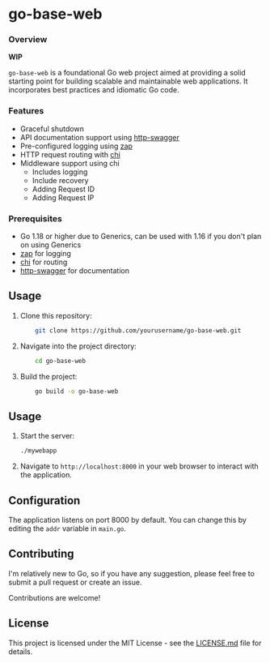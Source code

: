 # go-base-web

### Overview
**WIP**

`go-base-web` is a foundational Go web project aimed at providing a solid starting point for building scalable and maintainable web applications. It incorporates best practices and idiomatic Go code.

### Features
- Graceful shutdown
- API documentation support using [http-swagger](https://github.com/swaggo/http-swagger)
- Pre-configured logging using [zap](https://github.com/uber-go/zap)
- HTTP request routing with [chi](https://github.com/go-chi/chi)
- Middleware support using chi
    - Includes logging
    - Include recovery
    - Adding Request ID
    - Adding Request IP

### Prerequisites
- Go 1.18 or higher due to Generics, can be used with 1.16 if you don't plan on using Generics
- [zap](https://github.com/uber-go/zap) for logging
- [chi](https://github.com/go-chi/chi) for routing
- [http-swagger](https://github.com/swaggo/http-swagger) for documentation

## Usage

1. Clone this repository:
    ```sh
        git clone https://github.com/yourusername/go-base-web.git
    ```
2. Navigate into the project directory:
    ```sh
        cd go-base-web
    ```
3. Build the project:
    ```sh
        go build -o go-base-web
    ```

## Usage
1. Start the server:
    ```sh
    ./mywebapp
    ```

2. Navigate to `http://localhost:8000` in your web browser to interact with the application.

## Configuration
The application listens on port 8000 by default. You can change this by editing the `addr` variable in `main.go`.

## Contributing
I'm relatively new to Go, so if you have any suggestion, please feel free to submit a pull request or create an issue.

Contributions are welcome!

## License
This project is licensed under the MIT License - see the [LICENSE.md](LICENSE.md) file for details.
